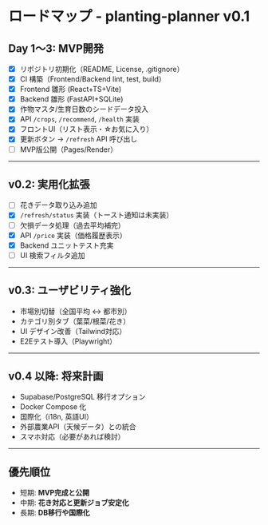 # ロードマップ - planting-planner v0.1

## Day 1〜3: MVP開発
- [x] リポジトリ初期化（README, License, .gitignore）
- [x] CI 構築（Frontend/Backend lint, test, build）
- [x] Frontend 雛形 (React+TS+Vite)
- [x] Backend 雛形 (FastAPI+SQLite)
- [x] 作物マスタ/生育日数のシードデータ投入
- [x] API `/crops`, `/recommend`, `/health` 実装
- [x] フロントUI（リスト表示・☆お気に入り）
- [x] 更新ボタン → `/refresh` API 呼び出し
- [ ] MVP版公開（Pages/Render）

---

## v0.2: 実用化拡張
- [ ] 花きデータ取り込み追加
- [x] `/refresh/status` 実装（トースト通知は未実装）
- [ ] 欠損データ処理（過去平均補完）
- [x] API `/price` 実装（価格履歴表示）
- [x] Backend ユニットテスト充実
- [ ] UI 検索フィルタ追加

---

## v0.3: ユーザビリティ強化
- 市場別切替（全国平均 ↔ 都市別）
- カテゴリ別タブ（葉菜/根菜/花き）
- UI デザイン改善（Tailwind対応）
- E2Eテスト導入（Playwright）

---

## v0.4 以降: 将来計画
- Supabase/PostgreSQL 移行オプション
- Docker Compose 化
- 国際化（i18n, 英語UI）
- 外部農業API（天候データ）との統合
- スマホ対応（必要があれば検討）

---

## 優先順位
- 短期: **MVP完成と公開**
- 中期: **花き対応と更新ジョブ安定化**
- 長期: **DB移行や国際化**
